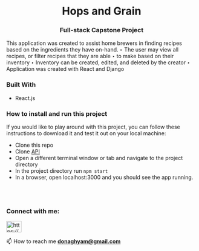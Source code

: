 <h1 align="center">Hops and Grain</h1>
<h3 align="center">Full-stack Capstone Project</h3>

<p align="left">
This application was created to assist home brewers in finding recipes based on the ingredients they have on-hand.
‣ The user may view all recipes, or filter recipes that they are able
‣ to make based on their inventory
‣ Inventory can be created, edited, and deleted by the creator
‣ Application was created with React and Django
</p>

<h3 align="left">Built With</h3>
<ul align="left">
  <li>React.js</li>
</li>
</ul>

<h3 align="left">How to install and run this project</h3>
<p align="left">If you would like to play around with this project, you can follow these instructions to download it and test it out on your local machine:</p>

<ul align="left">
  <li>Clone this repo</li>
  <li>Clone <a href="https://github.com/donaghyam/Final-Capstone-front-end" target="blank">API</a></li>
  <li>Open a different terminal window or tab and navigate to the project directory</li>
  <li>In the project directory run <code>npm start</code></li>
  <li>In a browser, open localhost:3000 and you should see the app running.</li>
</ul>

<br></br>
<h3 align="left">Connect with me:</h3>
<p align="left">
<a href="https://linkedin.com/in/adam-donaghy/" target="blank"><img align="center" src="https://raw.githubusercontent.com/rahuldkjain/github-profile-readme-generator/master/src/images/icons/Social/linked-in-alt.svg" alt="https://www.linkedin.com/in/adam-donaghy/" height="30" width="40" /></a>
</p>

📫 How to reach me **donaghyam@gmail.com**
